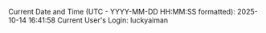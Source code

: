 Current Date and Time (UTC - YYYY-MM-DD HH:MM:SS formatted): 2025-10-14 16:41:58
Current User's Login: luckyaiman
